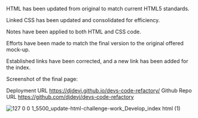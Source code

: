 HTML has been updated from original to match current HTML5 standards.

Linked CSS has been updated and consolidated for efficiency.

Notes have been applied to both HTML and CSS code.

Efforts have been made to match the final version to the original offered mock-up.

Established links have been corrected, and a new link has been added for the index.


Screenshot of the final page:

Deployment URL https://djdevj.github.io/devs-code-refactory/ Github Repo URL https://github.com/djdevj/devs-code-refactory

![127 0 0 1_5500_update-html-challenge-work_Develop_index html (1)](https://user-images.githubusercontent.com/120237391/208032338-9345922a-6998-477f-ad53-0add3f42b81d.png)
